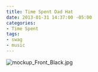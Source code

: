```yaml
---
title: Time Spent Dad Hat
date: 2013-01-31 14:37:00 -05:00
categories:
- Time Spent
tags:
- swag
- music
---
```


![mockup_Front_Black.jpg](/uploads/mockup_Front_Black.jpg)